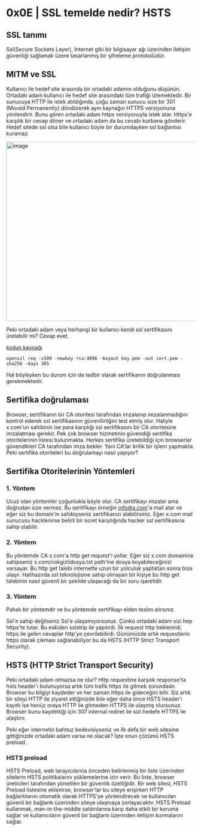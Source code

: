 # **0x0E | SSL temelde nedir? HSTS**

## **SSL tanımı**

Ssl(Secure Sockets Layer), İnternet gibi bir bilgisayar ağı üzerinden iletişim güvenliği sağlamak üzere tasarlanmış bir şifreleme protokolüdür.

## **MITM ve SSL**

Kullanıcı ile hedef site arasında bir ortadaki adamın olduğunu düşünün. Ortadaki adam kullanıcı ile hedef site arasındaki tüm trafiği izlemektedir. Bir sunucuya HTTP ile
istek atıldığında, çoğu zaman sunucu size bir 301 (Moved Permanently) döndürerek aynı kaynağın HTTPS versiyonuna yönlendirir. Bunu gören ortadaki adam https versiyonuyla
istek atar. Https'e karşılık bir cevap döner ve ortadaki adam da bu cevabı kurbana gönderir. Hedef sitede ssl olsa bile kullanıcı böyle bir durumdayken ssl bağlantısı 
kuramaz.

<img width="1469" height="479" alt="image" src="https://github.com/user-attachments/assets/0e34c670-6312-43bb-a147-c7b314d8af64" />

Peki ortadaki adam veya herhangi bir kullanıcı kendi ssl sertifikasını üretebilir mi? Cevap evet.

[kodun kaynağı](https://stackoverflow.com/questions/10175812/how-can-i-generate-a-self-signed-ssl-certificate-using-openssl)
```
openssl req -x509 -newkey rsa:4096 -keyout key.pem -out cert.pem -sha256 -days 365
```

Hal böyleyken bu durum için de tedbir olarak sertifikanın doğrulanması gerekmektedir. 

## **Sertifika doğrulaması**

Browser, sertifikanın bir CA otoritesi tarafından imzalanıp imzalanmadığını kontrol ederek ssl sertifikasının güvenilirliğini test etmiş olur. Haliyle x.com'un sahibinin ise para karşılığı ssl sertifikasını bir CA otoritesine imzalatması gerekir. Pek çok browser hizmetinin güvendiği sertifika otoritelerinin listesi bulunmakta. Herkes sertifika üretebildiği için browserlar güvendikleri CA tarafından imza bekler. Yani CA'lar kritik bir işlem yapmakta. Peki sertifika otoriteleri bu doğrulamayı nasıl yapıyor?

## **Sertifika Otoritelerinin Yöntemleri**

### **1. Yöntem**

Ucuz olan yöntemler çoğunlukla böyle olur. CA sertifikayı imzalar ama doğrudan size vermez. Bu sertifikayı örneğin info@x.com'a mail atar ve eğer siz bu domain'in sahibiyseniz sertifikanızı alabilirsiniz. Eğer x.com mail sunucusu hacklenirse belirli bir ücret karşılığında hacker ssl sertifikasına sahip olabilir.

### **2. Yöntem**

Bu yöntemde CA x.com'a http get request'i yollar. Eğer siz x.com domainine sahipseniz x.com/cokgizlidosya.txt path'ine dosya koyabileceğinizi varsayar. Bu http get talebi internette uzun bir yolculuk yaptıktan sonra bize ulaşır. Halihazırda ssl teknolojisine sahip olmayan bir kişiye bu http get talebinin nasıl güvenli bir şekilde ulaşacağı da bir soru işaretidir.

### **3. Yöntem**

Pahalı bir yöntemdir ve bu yöntemde sertifikayı elden teslim alırsınız. 

Ssl'e sahip değilseniz Ssl'e ulaşamıyorsunuz. Çünkü ortadaki adam sizi hep https'te tutar. Bu eskiden sslstrip ile yapılırdı. İlk request http beklenirdi, https ile gelen cevaplar http'ye çevrilebilirdi. Günümüzde artık requestlerin https olarak çıkması sağlanabiliyor bu da HSTS (HTTP Strict Transport Security).

## **HSTS (HTTP Strict Transport Security)**

Peki ortadaki adam olmazsa ne olur? Http requestine karşılık response'ta hsts header'ı bulunuyorsa artık tüm trafik https ile gitmek zorundadır. Browser bu bilgiyi kaydeder ve her zaman https ile gideceğini bilir. Siz artık bir siteyi HTTP ile ziyaret ettiğinizde bile eğer daha önce HSTS header’ı kayıtlı ise henüz oraya HTTP ile gitmeden HTTPS ile ulaşmış olursunuz. Browser bunu kaydettiği için 307 internal rediret ile sizi hedefe HTTPS ile ulaştırır.

Peki eğer internetin bahtsız bedevisiyseniz ve ilk defa bir web sitesine gittiğinizde ortadaki adam varsa ne olacak? İşte onun çözümü HSTS preload.

### **HSTS preload**

HSTS Preload, web tarayıcılarına önceden belirlenmiş bir liste üzerinden sitelerin HSTS politikalarını yüklemelerine izin verir. Bu liste, browser üreticileri tarafından yönetilen bir güvenlik özelliğidir. Bir web sitesi, HSTS Preload listesine eklenirse, browser’lar bu siteye erişirken HTTP bağlantılarını otomatik olarak HTTPS'ye yönlendirecek ve kullanıcıları güvenli bir bağlantı üzerinden siteye ulaşmaya zorlayacaktır. HSTS Preload kullanmak, man-in-the-middle saldırılarına karşı daha etkili bir koruma sağlar ve kullanıcıların güvenli bir bağlantı üzerinden iletişim kurmalarını sağlar.
